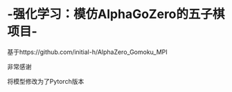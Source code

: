 # -强化学习：模仿AlphaGoZero的五子棋项目-

基于https://github.com/initial-h/AlphaZero\_Gomoku\_MPI

非常感谢

将模型修改为了Pytorch版本

